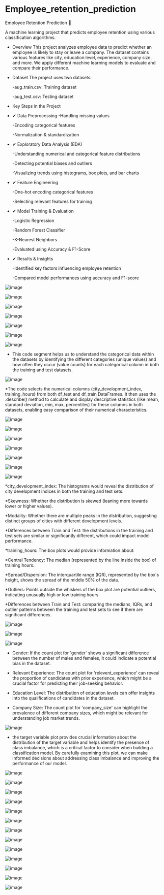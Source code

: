 # Employee_retention_prediction
Employee Retention Prediction 🚀

A machine learning project that predicts employee retention using various classification algorithms.

* Overview
This project analyzes employee data to predict whether an employee is likely to stay or leave a company. The dataset contains various features like city, education level, experience, company size, and more. We apply different machine learning models to evaluate and compare their performance.

* Dataset
The project uses two datasets:

  -aug_train.csv: Training dataset

  -aug_test.csv: Testing dataset


* Key Steps in the Project


* ✔ Data Preprocessing
  -Handling missing values
  
  -Encoding categorical features
  
  -Normalization & standardization


* ✔ Exploratory Data Analysis (EDA)

  -Understanding numerical and categorical feature distributions
  
  -Detecting potential biases and outliers
  
  -Visualizing trends using histograms, box plots, and bar charts


* ✔ Feature Engineering

  -One-hot encoding categorical features
  
  -Selecting relevant features for training

* ✔ Model Training & Evaluation

  -Logistic Regression
  
  -Random Forest Classifier
  
  -K-Nearest Neighbors
  
  -Evaluated using Accuracy & F1-Score

* ✔ Results & Insights

    -Identified key factors influencing employee retention
  
    -Compared model performances using accuracy and F1-score




![image](https://github.com/user-attachments/assets/70b52ab3-d898-4045-a61d-96f71dda7da9)

![image](https://github.com/user-attachments/assets/3a93a908-5ae5-4620-ae61-2520ebb71632)

![image](https://github.com/user-attachments/assets/5759bc93-a6e4-4650-8d0a-88dd5443a8fe)

![image](https://github.com/user-attachments/assets/0950e156-bcee-402a-8cee-ec1fa1b23024)

![image](https://github.com/user-attachments/assets/79c10b25-5ec7-4ef4-be06-505f9ac2d7e5)

![image](https://github.com/user-attachments/assets/4a0673ec-4fdd-425b-b40e-ec7e6f45dbaf)


![image](https://github.com/user-attachments/assets/f06f0e64-c4a7-4feb-887c-250637b73fdf)

* This code segment helps us to understand the categorical data within the datasets by identifying the different categories (unique values) and how often they occur (value counts) for each categorical column in both the training and test datasets.


![image](https://github.com/user-attachments/assets/0d102268-7700-4221-85dd-e997159d6380)

*The code selects the numerical columns (city_development_index, training_hours) from both df_test and df_train DataFrames. It then uses the .describe() method to calculate and display descriptive statistics (like mean, standard deviation, min, max, percentiles) for these columns in both datasets, enabling easy comparison of their numerical characteristics.


![image](https://github.com/user-attachments/assets/a4981ed6-d9cc-478c-b7b4-5d86f45e0fb8)


![image](https://github.com/user-attachments/assets/35c946d6-16a9-4179-ae6d-7ed15c196249)


![image](https://github.com/user-attachments/assets/ce127517-c957-46b6-8653-8a483cc77997)


![image](https://github.com/user-attachments/assets/b04acf2a-eef0-4b4f-b118-c9ea637bc769)


![image](https://github.com/user-attachments/assets/fc456da2-fe38-4e13-a228-9a47c2be3391)



![image](https://github.com/user-attachments/assets/a0e84a62-d929-4434-b09c-cc37a973b07a)


![image](https://github.com/user-attachments/assets/845adf54-f83b-47f1-a95f-7ff77e235ccb)

*city_development_index: The histograms would reveal the distribution of city development indices in both the training and test sets.

*Skewness: Whether the distribution is skewed (leaning more towards lower or higher values).

*Modality: Whether there are multiple peaks in the distribution, suggesting distinct groups of cities with different development levels.

*Differences between Train and Test: the distributions in the training and test sets are similar or significantly different, which could impact model performance.



*training_hours: The box plots would provide information about:

*Central Tendency: The median (represented by the line inside the box) of training hours.

*Spread/Dispersion: The interquartile range (IQR), represented by the box's height, shows the spread of the middle 50% of the data.

*Outliers: Points outside the whiskers of the box plot are potential outliers, indicating unusually high or low training hours.

*Differences between Train and Test: comparing the medians, IQRs, and outlier patterns between the training and test sets to see if there are significant differences.


![image](https://github.com/user-attachments/assets/bec76527-b441-4005-9f5a-53e263733384)


![image](https://github.com/user-attachments/assets/8f6716ff-97eb-4e07-82b6-1ee037c35623)


![image](https://github.com/user-attachments/assets/ccc2f2a1-71a6-4e24-92ea-310335f6e263)

* Gender: If the count plot for 'gender' shows a significant difference between the number of males and females, it could indicate a potential bias in the dataset.

* Relevant Experience: The count plot for 'relevent_experience' can reveal the proportion of candidates with prior experience, which might be a crucial factor for predicting their job-seeking behavior.

* Education Level: The distribution of education levels can offer insights into the qualifications of candidates in the dataset.

* Company Size: The count plot for 'company_size' can highlight the prevalence of different company sizes, which might be relevant for understanding job market trends.


![image](https://github.com/user-attachments/assets/84baac63-f187-4717-9e38-bdae27617508)

* the target variable plot provides crucial information about the distribution of the target variable and helps identify the presence of class imbalance, which is a critical factor to consider when building a classification model. By carefully examining this plot, we can make informed decisions about addressing class imbalance and improving the performance of our model.


![image](https://github.com/user-attachments/assets/353d6d46-a305-42e3-a919-801c56524536)


![image](https://github.com/user-attachments/assets/71e0a3c4-a2be-46e8-a272-1a1a7af4296c)


![image](https://github.com/user-attachments/assets/5263514f-05a5-4ac1-a66d-e30a7b237b18)


![image](https://github.com/user-attachments/assets/19c87de5-cd01-4f07-a8ab-b26779077757)


![image](https://github.com/user-attachments/assets/03efa67a-4b2d-49c6-a23a-d2c622487203)


![image](https://github.com/user-attachments/assets/2b5faeaf-f6a5-40e1-9fdf-0a6daf540228)


![image](https://github.com/user-attachments/assets/693bf091-907c-400f-a62d-b9cc872dfc08)



![image](https://github.com/user-attachments/assets/22fc3fc7-8b50-4d16-8ed0-079ab59754f8)


![image](https://github.com/user-attachments/assets/cef36b86-d6db-4772-aedf-875170207b8d)


![image](https://github.com/user-attachments/assets/a56a3ebf-55eb-4ea7-b3dd-b0ef00ec0855)


![image](https://github.com/user-attachments/assets/e3e46369-35ca-47f6-94aa-0644c26a3d1a)


![image](https://github.com/user-attachments/assets/0624a58a-5a62-4d8d-aff7-30f0cdf47b93)


![image](https://github.com/user-attachments/assets/62c0bf05-5ff0-46d7-927a-d9000eb59a3e)



















